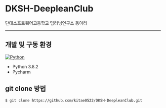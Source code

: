 # DKSH-DeepleanClub

단대소프트웨어고등학교 딥러닝연구소 동아리

---

## 개발 및 구동 환경
[![Python](https://img.shields.io/badge/python-3.6-blue.svg?style=flat-square)](https://www.python.org/downloads/)
* Python 3.8.2
* Pycharm

## git clone 방법
```bash
$ git clone https://github.com/kitae0522/DKSH-DeepleanClub.git
```